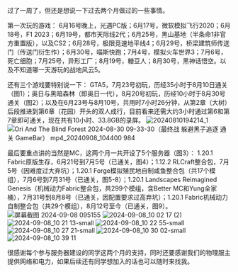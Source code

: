 过了一周了，但还是想说一下过去两个月做过的一些事情。

第一次玩的游戏：
6月16号晚上，光遇PC版；6月17号，微软模拟飞行2020；6月18号，F1 2023；6月19号，都市天际线2代；6月25号，黑山基地（半条命1非官方重置版），以及CS2；6月28号，极限竞速地平线4；6月29号，桥梁建筑师传送门（传送门衍生作）；6月30号，喵斯快跑；7月4号，模拟火车世界3；7月6号，死亡细胞；7月25号，异形工厂；8月19号，糖豆人；8月30号，黑神话悟空。以及不知道哪一天游玩的战地风云5。

还有三个游戏要特别说一下：
GTA5，7月23号初玩，历经35小时于8月10日通关（图1）；奥日与黑暗森林（即奥日一代），8月20号初玩，历经10小时于8月30号通关（图2）；以及在6月23号与8月10号，共用时7小时26分钟，从第2章（大树）后段推进到第6章（花园）开头的双人成行，目前看来还需大约3小时通过第6和第7章即可通关，现在共有10小时、33.8GB的录屏。
![20240810194214_1](https://github.com/user-attachments/assets/4a442edd-fc08-4cd8-b79d-d1f1fcd77cb1)
![Ori And The Blind Forest 2024-08-30 09-33-30（最终战 躲避黑子追逐 通关 GameBar） mp4_20240908_104400 984](https://github.com/user-attachments/assets/23f76572-30ab-4a1e-80e1-9b86ac87c1e1)

最后要重点讲的当然是MC，这两个月一共开设了5个服务器（图3）：
1.20.1 Fabric原版生存，6月21号到7月5号（已通关，图4）；1.12.2 RLCraft整合包，7月5号（因难度过大弃坑）；1.20.1 Forge模拟殖民地自制咸鱼整合包（共17个模组），7月6号到7月31号（已通关，图5-8）；1.20.1 Landscapes Reimagined Genesis（机械动力Fabric整合包，共299个模组，含Better MC和Yung全家桶），7月31号到8月8号（已通关，因配置要求过高弃坑）；1.20.1 Fabric机械动力自制整合包（共29个模组），8月12号至今（已通关，图9）。
![屏幕截图 2024-09-08 095155](https://github.com/user-attachments/assets/7b1deeb0-c0b7-45f0-b2f9-b830ca7920cc)
![2024-09-08_10 02 17 (2)](https://github.com/user-attachments/assets/d85e2cd4-ca12-42fc-9cb0-e1eb4dab45fb)
![2024-09-08_10 21 13-small](https://github.com/user-attachments/assets/7221697c-db74-41ca-8467-d6ff045a901d)
![2024-09-08_10 22 55-small](https://github.com/user-attachments/assets/ae8505e4-4bfd-4635-8c22-5877cfc61f70)
![2024-09-08_10 27 21-small](https://github.com/user-attachments/assets/d12460ad-fb0d-4ed9-af39-a33550ff1135)
![2024-09-08_10 30 02-small](https://github.com/user-attachments/assets/0b39bfa7-25d1-4103-998b-07d07514b9f1)
![2024-09-08_10 39 11](https://github.com/user-attachments/assets/d4515abf-4803-4388-8906-7b706cb1d065)

很感谢每个参与服务器建设的同学这两个月的支持，同时还要感谢我们的物理服主提供网络和电力，如果后续还有同学想加入的话也可以随时来找我。